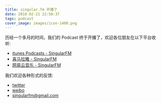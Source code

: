 ```yaml
---
title: singular.fm 开播了
date: 2018-02-21 22:58:37
tags: podcast
cover_image: images/icon-1400.png
---
```


历经一个多月的时间，我们的 Podcast 终于开播了，欢迎各位朋友在以下平台收听:

* [itunes Podcasts - SingularFM](https://itunes.apple.com/fm/podcast/singularfm/id1351627457?mt=2%20#iTunes)
* [喜马拉雅 - SingularFM](http://www.ximalaya.com/4051526/album/13296530/)
* [网易云音乐 - SingularFM](http://music.163.com/#/radio/526683830?userid=1379626121)

我们欢迎各种形式的反馈:

* [twitter]()
* [weibo]()
* singularfm@gmail.com

